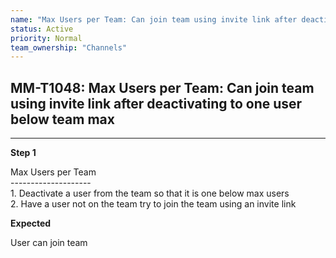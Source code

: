 ```yaml
---
name: "Max Users per Team: Can join team using invite link after deactivating to one user below team max"
status: Active
priority: Normal
team_ownership: "Channels"
---
```


## MM-T1048: Max Users per Team: Can join team using invite link after deactivating to one user below team max

---

**Step 1**

Max Users per Team\
\--------------------\
1\. Deactivate a user from the team so that it is one below max users\
2\. Have a user not on the team try to join the team using an invite link

**Expected**

User can join team
